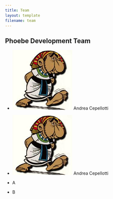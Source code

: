 ```yaml
---
title: Team
layout: template
filename: team
---
```


## Phoebe Development Team

* ![Andrea](pictures/andrea.png) Andrea Cepellotti

* ![Andrea](pictures/andrea.png) Andrea Cepellotti

* A
* B